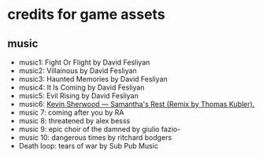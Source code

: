 # credits for game assets
## music
- music1: Fight Or Flight by David Fesliyan
- music2: Villainous by David Fesliyan
- music3: Haunted Memories by David Fesliyan
- music4: It Is Coming by David Fesliyan
- music5: Evil Rising by David Fesliyan
- music6: [Kevin Sherwood — Samantha's Rest (Remix by Thomas Kubler).][video]
- music 7: coming after you by RA
- music 8: threatened by alex besss
- music 9: epic choir of the damned by giulio fazio-
- music 10: dangerous times by ritchard bodgers
- Death loop: tears of war by Sub Pub Music

[video]: <https://www.youtube.com/watch?v=dwUYbON6y_k>